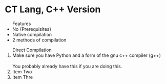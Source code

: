 # CT Lang, C++ Version
<ul>
<lh>Features</lh>
  <li>No {Prerequisites}</li>
  <li>Native compilation</li>
  <li>2 methods of compilation</li>
</ul>
<ol>
  <lh>Direct Compilation</lh>
  <li>Make sure you have Python and a form of the gnu c++ compiler (g++)</li><br>
  You probably already have this if you are doing this.
  <li>Item Two</li>
  <li>Item Thre</li>
</ol>